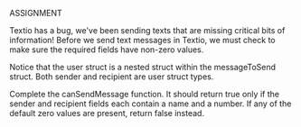 ASSIGNMENT

Textio has a bug, we've been sending texts that are missing critical bits of information! Before we send text messages in Textio, we must check to make sure the required fields have non-zero values.

Notice that the user struct is a nested struct within the messageToSend struct. Both sender and recipient are user struct types.

Complete the canSendMessage function. It should return true only if the sender and recipient fields each contain a name and a number. If any of the default zero values are present, return false instead.